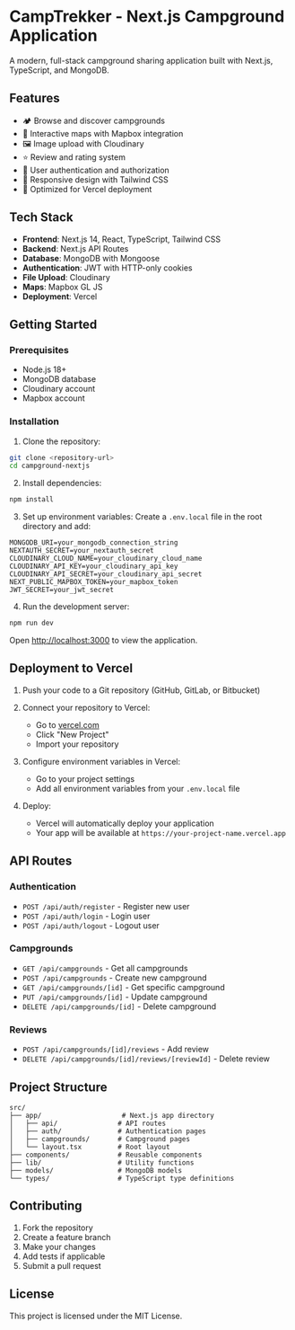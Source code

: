 # CampTrekker - Next.js Campground Application

A modern, full-stack campground sharing application built with Next.js, TypeScript, and MongoDB.

## Features

- 🏕️ Browse and discover campgrounds
- 📍 Interactive maps with Mapbox integration
- 🖼️ Image upload with Cloudinary
- ⭐ Review and rating system
- 🔐 User authentication and authorization
- 📱 Responsive design with Tailwind CSS
- 🚀 Optimized for Vercel deployment

## Tech Stack

- **Frontend**: Next.js 14, React, TypeScript, Tailwind CSS
- **Backend**: Next.js API Routes
- **Database**: MongoDB with Mongoose
- **Authentication**: JWT with HTTP-only cookies
- **File Upload**: Cloudinary
- **Maps**: Mapbox GL JS
- **Deployment**: Vercel

## Getting Started

### Prerequisites

- Node.js 18+ 
- MongoDB database
- Cloudinary account
- Mapbox account

### Installation

1. Clone the repository:
```bash
git clone <repository-url>
cd campground-nextjs
```

2. Install dependencies:
```bash
npm install
```

3. Set up environment variables:
Create a `.env.local` file in the root directory and add:

```env
MONGODB_URI=your_mongodb_connection_string
NEXTAUTH_SECRET=your_nextauth_secret
CLOUDINARY_CLOUD_NAME=your_cloudinary_cloud_name
CLOUDINARY_API_KEY=your_cloudinary_api_key
CLOUDINARY_API_SECRET=your_cloudinary_api_secret
NEXT_PUBLIC_MAPBOX_TOKEN=your_mapbox_token
JWT_SECRET=your_jwt_secret
```

4. Run the development server:
```bash
npm run dev
```

Open [http://localhost:3000](http://localhost:3000) to view the application.

## Deployment to Vercel

1. Push your code to a Git repository (GitHub, GitLab, or Bitbucket)

2. Connect your repository to Vercel:
   - Go to [vercel.com](https://vercel.com)
   - Click "New Project"
   - Import your repository

3. Configure environment variables in Vercel:
   - Go to your project settings
   - Add all environment variables from your `.env.local` file

4. Deploy:
   - Vercel will automatically deploy your application
   - Your app will be available at `https://your-project-name.vercel.app`

## API Routes

### Authentication
- `POST /api/auth/register` - Register new user
- `POST /api/auth/login` - Login user
- `POST /api/auth/logout` - Logout user

### Campgrounds
- `GET /api/campgrounds` - Get all campgrounds
- `POST /api/campgrounds` - Create new campground
- `GET /api/campgrounds/[id]` - Get specific campground
- `PUT /api/campgrounds/[id]` - Update campground
- `DELETE /api/campgrounds/[id]` - Delete campground

### Reviews
- `POST /api/campgrounds/[id]/reviews` - Add review
- `DELETE /api/campgrounds/[id]/reviews/[reviewId]` - Delete review

## Project Structure

```
src/
├── app/                    # Next.js app directory
│   ├── api/               # API routes
│   ├── auth/              # Authentication pages
│   ├── campgrounds/       # Campground pages
│   └── layout.tsx         # Root layout
├── components/            # Reusable components
├── lib/                   # Utility functions
├── models/                # MongoDB models
└── types/                 # TypeScript type definitions
```

## Contributing

1. Fork the repository
2. Create a feature branch
3. Make your changes
4. Add tests if applicable
5. Submit a pull request

## License

This project is licensed under the MIT License.